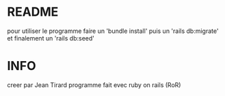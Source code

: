 # README

pour utiliser le programme faire un 'bundle install'
puis un 'rails db:migrate' et finalement un 'rails db:seed'

# INFO
creer par Jean Tirard
programme fait evec ruby on rails (RoR)
